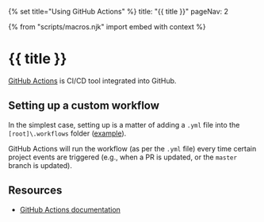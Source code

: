{% set title="Using GitHub Actions" %}
<frontmatter>
  title: "{{ title }}"
  pageNav: 2
</frontmatter>

{% from "scripts/macros.njk" import embed with context %}

# {{ title }}

<div class="lead">

[GitHub Actions](https://github.com/features/actions) is CI/CD tool integrated into GitHub.
</div>

<!-- ==================================================================================================== -->

## Setting up a custom workflow

In the simplest case, setting up is a matter of adding a `.yml` file into the `[root]\.workflows` folder ([example](https://github.com/se-edu/duke/blob/full-template/.github/workflows/gradle.yml)).

GitHub Actions will run the workflow (as per the `.yml` file) every time certain project events are triggered (e.g., when a PR is updated, or the `master` branch is updated).


<!-- ==================================================================================================== -->
## Resources

* [GitHub Actions documentation](https://help.github.com/en/actions)
